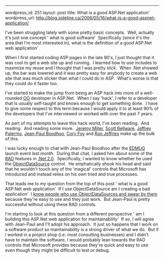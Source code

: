 --- 
wordpress_id: 251
layout: post
title: What is a good ASP.Net application'
wordpress_url: http://blog.sideline.ca/2006/05/16/what-is-a-good-aspnet-application/

<p>I've been struggling lately with some pretty basic concepts.  Well, actually it's just one concept ' what is good software'  Specifically (since it's the area that I'm most interested in), what is the definition of a good ASP.Net web application'</p>
<p>When I first started coding ASP pages in the late 90's, I just thought that it was cool to get a web site up and running.  I learned how to use includes to maximize my reuse and I thought that I was pretty slick.  When .Net showed up, the bar was lowered and it was pretty easy for anybody to create a web site that was much slicker than what I could do in ASP.  What's worse is that they could do it faster too.</p>
<p>I've started to make the jump from being an ASP hack into more of a well-rounded <a href="http://en.wikipedia.org/wiki/Object-oriented_programming">OO</a> developer in ASP.Net.  When I say 'hack', I refer to a developer that is usually self-taught and knows enough to get something done.  I have to give some respect to this term because I would apply it to at least 90% of the developers that I've interviewed or worked with over the past 7 years.</p>
<p>As part of my attempts to leave this hack world, I've been reading.  And reading.  And reading some more.  <a href="http://codebetter.com/blogs/jeremy.miller/default.aspx">Jeremy Miller</a>, <a href="http://codebetter.com/blogs/scott.bellware/default.aspx">Scott Bellware</a>, <a href="http://codebetter.com/blogs/jeffrey.palermo/default.aspx">Jeffrey Palermo</a>, <a href="http://www.jpboodhoo.com/blog/">Jean-Paul Boodhoo</a>, <a href="http://www.cornetdesign.com/">Cory Foy</a> and <a href="http://www.xprogramming.com/index.htm">Ron Jeffries</a> make up the bulk of this.</p>
<p>I was lucky enough to chat with Jean-Paul Boodhoo after the <a href="http://www.edmug.net/">EDMUG</a> launch event last month.  During that chat, I asked him about some of the <a href="http://en.wikipedia.org/wiki/Rapid_application_development">RAD</a> features in <a href="http://en.wikipedia.org/wiki/.NET_Framework#.NET_Framework_2.0">.Net 2.0</a>.  Specifically, I wanted to know whether he used the <a href="http://msdn2.microsoft.com/en-US/library/9a4kyhcx.aspx">ObjectDataSource</a> control.  He emphatically shook his head and said that he wouldn't touch any of the 'magical' controls that Microsoft has introduced and instead relies on his own tried and true processes.</p>
<p>That leads me to my question from the top of this post ' what is a good ASP.Net web application'  If I use ObjectDataSource am I creating a bad application'  I <a href="http://spaces.msn.com/ransel73/PersonalSpace.aspx'_c01_memberprofiletile=showdefault&amp;amp;_c=memberprofiletile">know people who use ObjectDataSources and swear by them</a> because they're easy to use and they just work.  But Jean-Paul is pretty successful without using these RAD controls.</p>
<p>I'm starting to look at this question from a different perspective ' am I building this ASP.Net web application for maintainability'  If so, I will agree with Jean-Paul and I'll adopt his approach.  It just so happens that I work on a software product so maintainability is a strong driver of what we do.  But if I worked in a project shop (i.e. most consulting businesses) and I didn't have to maintain the software, I would probably lean towards the RAD controls that Microsoft provides because they're quick and easy to use even though they might be difficult to test or debug.</p>
